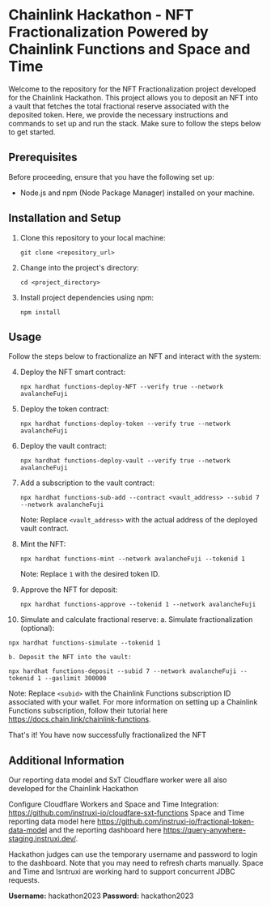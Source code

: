 # Chainlink Hackathon - NFT Fractionalization Powered by Chainlink Functions and Space and Time

Welcome to the repository for the NFT Fractionalization project developed for the Chainlink Hackathon. This project allows you to deposit an NFT into a vault that fetches the total fractional reserve associated with the deposited token. Here, we provide the necessary instructions and commands to set up and run the stack. Make sure to follow the steps below to get started.

## Prerequisites

Before proceeding, ensure that you have the following set up:

- Node.js and npm (Node Package Manager) installed on your machine.

## Installation and Setup

1. Clone this repository to your local machine:
	```
	git clone <repository_url>
	```

2. Change into the project's directory:
	```
	cd <project_directory>
	```

3. Install project dependencies using npm:
	```
	npm install
	```

## Usage

Follow the steps below to fractionalize an NFT and interact with the system:

4. Deploy the NFT smart contract:
	```
	npx hardhat functions-deploy-NFT --verify true --network avalancheFuji
	```

5. Deploy the token contract:
	```
	npx hardhat functions-deploy-token --verify true --network avalancheFuji
	```

6. Deploy the vault contract:
	```
	npx hardhat functions-deploy-vault --verify true --network avalancheFuji
	```

7. Add a subscription to the vault contract:
	```
	npx hardhat functions-sub-add --contract <vault_address> --subid 7 --network avalancheFuji
	```
	Note: Replace ```<vault_address>``` with the actual address of the deployed vault contract.

8. Mint the NFT:
	```
	npx hardhat functions-mint --network avalancheFuji --tokenid 1
	```
	Note: Replace ```1``` with the desired token ID.

9. Approve the NFT for deposit:
	```
	npx hardhat functions-approve --tokenid 1 --network avalancheFuji
	```

10. Simulate and calculate fractional reserve:
	a. Simulate fractionalization (optional):
   ```
   npx hardhat functions-simulate --tokenid 1
   ```

	b. Deposit the NFT into the vault:
   ```
   npx hardhat functions-deposit --subid 7 --network avalancheFuji --tokenid 1 --gaslimit 300000
   ```
   
   Note: Replace ```<subid>``` with the Chainlink Functions subscription ID associated with your wallet. For more information on setting up a Chainlink Functions subscription, follow their tutorial here https://docs.chain.link/chainlink-functions.

That's it! You have now successfully fractionalized the NFT

## Additional Information

Our reporting data model and SxT Cloudflare worker were all also developed for the Chainlink Hackathon

Configure Cloudflare Workers and Space and Time Integration: https://github.com/instruxi-io/cloudfare-sxt-functions
Space and Time reporting data model here https://github.com/instruxi-io/fractional-token-data-model and the reporting dashboard here https://query-anywhere-staging.instruxi.dev/. 

Hackathon judges can use the temporary username and password to login to the dashboard. Note that you may need to refresh charts manually. Space and Time and Isntruxi are working hard to support concurrent JDBC requests.

**Username:**  hackathon2023
**Password:**  hackathon2023


  
